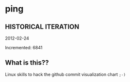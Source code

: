 # ping

## HISTORICAL ITERATION
2012-02-24

Incremented: 6841

## What is this?? 
Linux skills to hack the github commit visualization chart `;-)`
